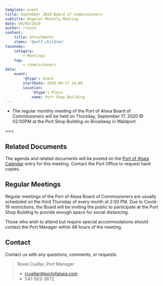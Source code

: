 ```yaml
---
template: event
title: September 2020 Board of Commissioners
subtitle: Regular Monthly Meeting
date: 09/03/2020
author: /roxie
content:
    title: Attachments
    items: '@self.children'
taxonomy:
    category: 
        - Meetings
    tag: 
        - commissioners
data:
    event:
        '@type': Event
        startDate: 2020-09-17 14:00
        location:
            '@type': Place
            name: Port Shop Building
---
```


- The regular monthly meeting of the Port of Alsea Board of Commissioners will be held on Thursday, September 17, 2020 @ 02:00PM at the Port Shop Building on Broadway in Waldport.

===

## Related Documents
The agenda and related documents will be posted on the [Port of Alsea Calendar](http://www.portofalsea.com/calendar) entry for this meeting. Contact the Port Office to request hard copies.

## Regular Meetings
Regular meetings of the Port of Alsea Board of Commissioners are usually scheduled on the third Thursday of every month at 2:00 PM. Due to Covid-19 restrictions, the Board will be inviting the public to participate at the Port Shop Building to provide enough space for social distancing.

Those who wish to attend but require special accommodations should contact the Port Manager within 48 hours of the meeting. 

## Contact
Contact us with any questions, comments, or requests. 

> Roxie Cuellar, Port Manager
> - rcuellar@portofalsea.com
> - 541-563-3872 

